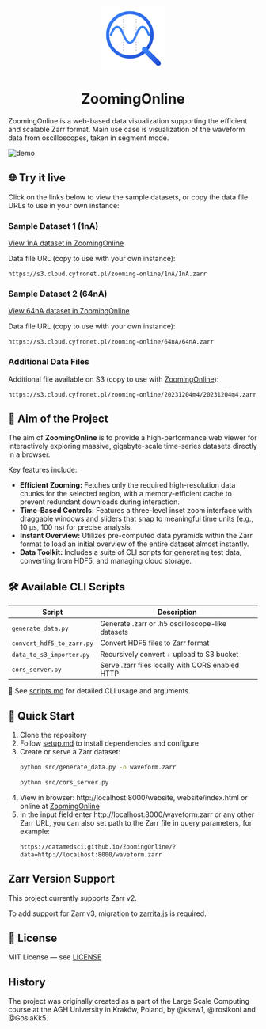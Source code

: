 <p align="center">
<picture>
<source media="(prefers-color-scheme: dark)" srcset="./docs/assets/logo-dark.svg">
<img width="128" height="128" src="./docs/assets/logo-light.svg">
</picture>
</p>

<h1 align="center">ZoomingOnline</h1>


ZoomingOnline is a web-based data visualization supporting the efficient and scalable Zarr format.
Main use case is visualization of the waveform data from oscilloscopes, taken in segment mode.

![demo](./docs/assets/demo.gif)

## 🌐 Try it live

Click on the links below to view the sample datasets, or copy the data file URLs to use in your own instance:

### Sample Dataset 1 (1nA)
[View 1nA dataset in ZoomingOnline](https://datamedsci.github.io/ZoomingOnline/?data=https://s3.cloud.cyfronet.pl/zooming-online/1nA/1nA.zarr)

Data file URL (copy to use with your own instance):
```
https://s3.cloud.cyfronet.pl/zooming-online/1nA/1nA.zarr
```

### Sample Dataset 2 (64nA)
[View 64nA dataset in ZoomingOnline](https://datamedsci.github.io/ZoomingOnline/?data=https://s3.cloud.cyfronet.pl/zooming-online/64nA/64nA.zarr)

Data file URL (copy to use with your own instance):
```
https://s3.cloud.cyfronet.pl/zooming-online/64nA/64nA.zarr
```

### Additional Data Files
Additional file available on S3 (copy to use with [ZoomingOnline](https://datamedsci.github.io/ZoomingOnline/)):
```
https://s3.cloud.cyfronet.pl/zooming-online/20231204m4/20231204m4.zarr
```

## 🎯 Aim of the Project

The aim of **ZoomingOnline** is to provide a high-performance web viewer for interactively exploring massive,
gigabyte-scale time-series datasets directly in a browser.

Key features include:

- **Efficient Zooming:** Fetches only the required high-resolution data chunks for the selected region, with a
  memory-efficient cache to prevent redundant downloads during interaction.
- **Time-Based Controls:** Features a three-level inset zoom interface with draggable windows and sliders that snap to
  meaningful time units (e.g., 10 µs, 100 ns) for precise analysis.
- **Instant Overview:** Utilizes pre-computed data pyramids within the Zarr format to load an initial overview of the
  entire dataset almost instantly.
- **Data Toolkit:** Includes a suite of CLI scripts for generating test data, converting from HDF5, and managing cloud
  storage.

## 🛠 Available CLI Scripts

| Script                    | Description                                      |
|---------------------------|--------------------------------------------------|
| `generate_data.py`        | Generate .zarr or .h5 oscilloscope-like datasets |
| `convert_hdf5_to_zarr.py` | Convert HDF5 files to Zarr format                |
| `data_to_s3_importer.py`  | Recursively convert + upload to S3 bucket        |
| `cors_server.py`          | Serve .zarr files locally with CORS enabled HTTP |

📖 See [scripts.md](./docs/scripts.md) for detailed CLI usage and arguments.

## 🚀 Quick Start

1. Clone the repository
2. Follow [setup.md](./docs/setup.md) to install dependencies and configure
3. Create or serve a Zarr dataset:
   ```bash
   python src/generate_data.py -o waveform.zarr
   ```
   ```bash
   python src/cors_server.py
   ```
4. View in browser: http://localhost:8000/website, website/index.html or online at [ZoomingOnline](https://datamedsci.github.io/ZoomingOnline/)
5. In the input field enter http://localhost:8000/waveform.zarr or any other Zarr URL, you can also set path to
   the Zarr file in query parameters, for example:
   ```
   https://datamedsci.github.io/ZoomingOnline/?data=http://localhost:8000/waveform.zarr
   ```

## Zarr Version Support
This project currently supports Zarr v2.

To add support for Zarr v3, migration to [zarrita.js](https://github.com/manzt/zarrita.js) is required.

## 📄 License

MIT License — see [LICENSE](LICENSE)

## History

The project was originally created as a part of the Large Scale Computing course at the AGH University in Kraków, Poland, by @ksew1, @irosikoni and @GosiaKk5.

